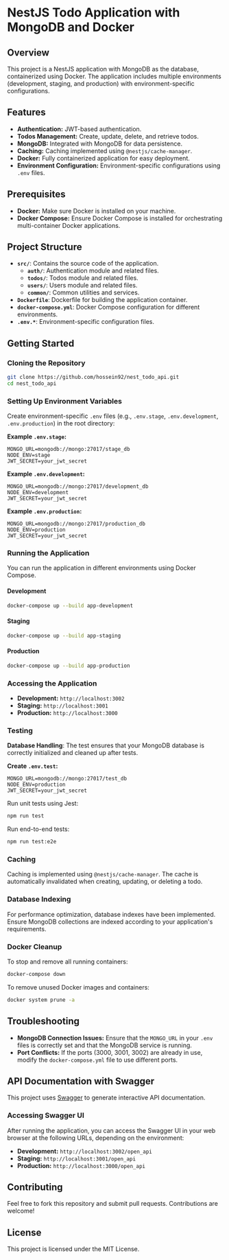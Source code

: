 # NestJS Todo Application with MongoDB and Docker

## Overview

This project is a NestJS application with MongoDB as the database, containerized using Docker. The application includes multiple environments (development, staging, and production) with environment-specific configurations.

## Features

- **Authentication:** JWT-based authentication.
- **Todos Management:** Create, update, delete, and retrieve todos.
- **MongoDB:** Integrated with MongoDB for data persistence.
- **Caching:** Caching implemented using `@nestjs/cache-manager`.
- **Docker:** Fully containerized application for easy deployment.
- **Environment Configuration:** Environment-specific configurations using `.env` files.

## Prerequisites

- **Docker:** Make sure Docker is installed on your machine.
- **Docker Compose:** Ensure Docker Compose is installed for orchestrating multi-container Docker applications.

## Project Structure

- **`src/`**: Contains the source code of the application.
  - **`auth/`**: Authentication module and related files.
  - **`todos/`**: Todos module and related files.
  - **`users/`**: Users module and related files.
  - **`common/`**: Common utilities and services.
- **`Dockerfile`**: Dockerfile for building the application container.
- **`docker-compose.yml`**: Docker Compose configuration for different environments.
- **`.env.*`**: Environment-specific configuration files.

## Getting Started

### Cloning the Repository

```bash
git clone https://github.com/hossein92/nest_todo_api.git
cd nest_todo_api
```

### Setting Up Environment Variables

Create environment-specific `.env` files (e.g., `.env.stage`, `.env.development`, `.env.production`) in the root directory:

**Example `.env.stage`:**

```env
MONGO_URL=mongodb://mongo:27017/stage_db
NODE_ENV=stage
JWT_SECRET=your_jwt_secret
```

**Example `.env.development`:**

```env
MONGO_URL=mongodb://mongo:27017/development_db
NODE_ENV=development
JWT_SECRET=your_jwt_secret
```

**Example `.env.production`:**

```env
MONGO_URL=mongodb://mongo:27017/production_db
NODE_ENV=production
JWT_SECRET=your_jwt_secret
```

### Running the Application

You can run the application in different environments using Docker Compose.

#### Development

```bash
docker-compose up --build app-development
```

#### Staging

```bash
docker-compose up --build app-staging
```

#### Production

```bash
docker-compose up --build app-production
```

### Accessing the Application

- **Development:** `http://localhost:3002`
- **Staging:** `http://localhost:3001`
- **Production:** `http://localhost:3000`

### Testing

**Database Handling**: The test ensures that your MongoDB database is correctly initialized and cleaned up after tests.

**Create `.env.test`:**

```env
MONGO_URL=mongodb://mongo:27017/test_db
NODE_ENV=production
JWT_SECRET=your_jwt_secret
```

Run unit tests using Jest:

```bash
npm run test
```

Run end-to-end tests:

```bash
npm run test:e2e
```

### Caching

Caching is implemented using `@nestjs/cache-manager`. The cache is automatically invalidated when creating, updating, or deleting a todo.

### Database Indexing

For performance optimization, database indexes have been implemented. Ensure MongoDB collections are indexed according to your application's requirements.

### Docker Cleanup

To stop and remove all running containers:

```bash
docker-compose down
```

To remove unused Docker images and containers:

```bash
docker system prune -a
```

## Troubleshooting

- **MongoDB Connection Issues:** Ensure that the `MONGO_URL` in your `.env` files is correctly set and that the MongoDB service is running.
- **Port Conflicts:** If the ports (3000, 3001, 3002) are already in use, modify the `docker-compose.yml` file to use different ports.

## API Documentation with Swagger

This project uses [Swagger](https://swagger.io/) to generate interactive API documentation.

### Accessing Swagger UI

After running the application, you can access the Swagger UI in your web browser at the following URLs, depending on the environment:

- **Development:** `http://localhost:3002/open_api`
- **Staging:** `http://localhost:3001/open_api`
- **Production:** `http://localhost:3000/open_api`

## Contributing

Feel free to fork this repository and submit pull requests. Contributions are welcome!

## License

This project is licensed under the MIT License.

